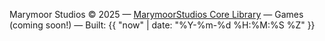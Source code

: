 

Marymoor Studios &copy; 2025
&mdash;
[MarymoorStudios Core Library](https://github.com/MarymoorStudios/Core)
&mdash;
Games (coming soon!)
&mdash;
Built: {{ "now" | date: "%Y-%m-%d %H:%M:%S %Z" }}
